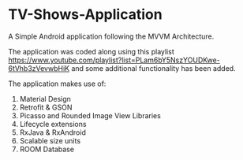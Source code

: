 # TV-Shows-Application
A Simple Android application following the MVVM Architecture. 

The application was coded along using this playlist https://www.youtube.com/playlist?list=PLam6bY5NszYOUDKwe-6tVhb3zVevwbHiK and some additional functionality has been added.

The application makes use of: 
1. Material Design
2. Retrofit & GSON
3. Picasso and Rounded Image View Libraries
4. Lifecycle extensions
5. RxJava & RxAndroid
6. Scalable size units
7. ROOM Database

